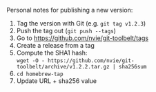 Personal notes for publishing a new version:

1. Tag the version with Git (e.g. `git tag v1.2.3`)
1. Push the tag out (`git push --tags`)
1. Go to https://github.com/nvie/git-toolbelt/tags
1. Create a release from a tag
1. Compute the SHA1 hash:  
       `wget -O - https://github.com/nvie/git-toolbelt/archive/v1.2.2.tar.gz | sha256sum`
1. `cd homebrew-tap`
1. Update URL + sha256 value

